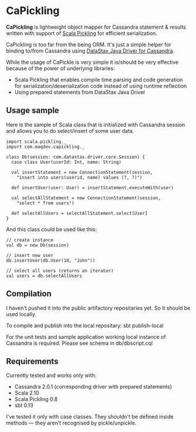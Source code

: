# CaPickling

**CaPickling** is lightweight object mapper for Cassandra statement & results written with support of [Scala Pickling](https://github.com/scala/pickling) for efficient serialization.

CaPickling is too far from the being ORM. It's just a simple helper for binding to/from Cassandra using [DataStax Java Driver for Cassandra](https://github.com/datastax/java-driver).

While the usage of CaPickle is very simple it is/should be very effective because of the power of underlying libraries:

* Scala Pickling that enables compile time parsing and code generation for serialization/deserialization code instead of using runtime reflection
* Using prepared statements from DataStax Java Driver

## Usage sample

Here is the sample of Scala class that is initialized with Cassandra session and allows you to do select/insert of some user data.

	import scala.pickling._
	import com.maqdev.capickling._
	
	class Db(session: com.datastax.driver.core.Session) {
	  case class User(userId: Int, name: String)
	
	  val insertStatement = new ConnectionStatement(session,
	    "insert into users(userid, name) values (?, ?)")
	
	  def insertUser(user: User) = insertStatement.executeWith(user)
	
	  val selectAllStatement = new ConnectionStatement(session,
	    "select * from users")
	
	  def selectAllUsers = selectAllStatement.select[User]
	}
 
And this class could be used like this:

	// create instance
	val db = new Db(session)
	
	// insert new user
    db.insertUser(db.User(10, "John"))
	
	// select all users (returns an iterator)
    val users = db.selectAllUsers
## Compilation    

I haven't pushed it into the public artifactory repositaries yet. So it should be used locally. 

To compile and publish into the local repositary:
sbt publish-local

For the unit tests and sample application working local instance of Cassandra is required. Please see schema in db/dbscript.cql
    
## Requirements

Currently tested and works only with:

* Cassandra 2.0.1 (corresponding driver with prepared statements)
* Scala 2.10
* Scala Pickling 0.8
* sbt 0.13

I've tested it only with case classes. They shouldn't be defined inside methods — they aren't recognised by pickle/unpickle.